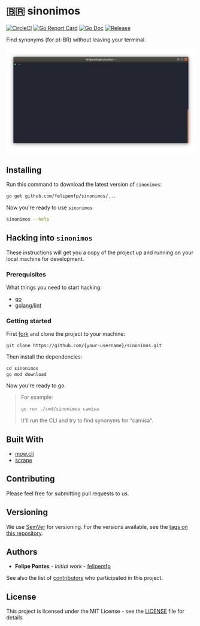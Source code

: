 # 🇧🇷 sinonimos

[![CircleCI](https://circleci.com/gh/felipemfp/sinonimos.svg?style=shield)](https://circleci.com/gh/felipemfp/sinonimos)
[![Go Report Card](https://goreportcard.com/badge/github.com/felipemfp/sinonimmos)](https://goreportcard.com/report/github.com/felipemfp/sinonimmos)
[![Go Doc](https://img.shields.io/badge/godoc-reference-blue.svg?style=shield)](http://godoc.org/github.com/felipemfp/sinonimmos)
[![Release](https://img.shields.io/github/release/felipemfp/sinonimmos.svg?style=shield)](https://github.com/felipemfp/sinonimmos/releases/latest)

Find synonyms (for pt-BR) without leaving your terminal.

![Preview](sinonimos-peek.gif)

## Installing

Run this command to download the latest version of `sinonimos`:

```bash
go get github.com/felipemfp/sinonimos/...
```

Now you're ready to use `sinonimos`

```bash
sinonimos --help
```

## Hacking into `sinonimos`

These instructions will get you a copy of the project up and running on your local machine for development.

### Prerequisites

What things you need to start hacking:

- [go](https://golang.org/doc/install)
- [golang/lint](https://github.com/golang/lint#installation)

### Getting started

First [fork](https://guides.github.com/activities/forking/) and clone the project to your machine:

```
git clone https://github.com/{your-username}/sinonimos.git
```

Then install the dependencies:

```
cd sinonimos
go mod download
```

Now you're ready to go.

> For example:
>
> ```bash
> go run ./cmd/sinonimos camisa
> ```
>
> It'll run the CLI and try to find synonyms for "camisa".

## Built With

- [mow.cli](https://github.com/jawher/mow.cli)
- [scrape](https://github.com/yhat/scrape)

## Contributing

Please feel free for submitting pull requests to us.

## Versioning

We use [SemVer](http://semver.org/) for versioning. For the versions available, see the [tags on this repository](https://github.com/felipemfp/sinonimos-cli/tags).

## Authors

- **Felipe Pontes** - _Initial work_ - [felipemfp](https://github.com/felipemfp)

See also the list of [contributors](https://github.com/felipemfp/sinonimos-cli/contributors) who participated in this project.

## License

This project is licensed under the MIT License - see the [LICENSE](LICENSE) file for details
